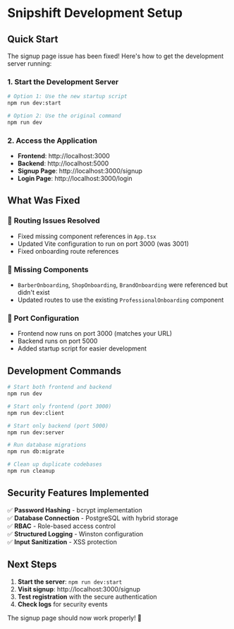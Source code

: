 # Snipshift Development Setup

## Quick Start

The signup page issue has been fixed! Here's how to get the development server running:

### 1. Start the Development Server

```bash
# Option 1: Use the new startup script
npm run dev:start

# Option 2: Use the original command
npm run dev
```

### 2. Access the Application

- **Frontend**: http://localhost:3000
- **Backend**: http://localhost:5000
- **Signup Page**: http://localhost:3000/signup
- **Login Page**: http://localhost:3000/login

## What Was Fixed

### 🔧 **Routing Issues Resolved**
- Fixed missing component references in `App.tsx`
- Updated Vite configuration to run on port 3000 (was 3001)
- Fixed onboarding route references

### 🔧 **Missing Components**
- `BarberOnboarding`, `ShopOnboarding`, `BrandOnboarding` were referenced but didn't exist
- Updated routes to use the existing `ProfessionalOnboarding` component

### 🔧 **Port Configuration**
- Frontend now runs on port 3000 (matches your URL)
- Backend runs on port 5000
- Added startup script for easier development

## Development Commands

```bash
# Start both frontend and backend
npm run dev

# Start only frontend (port 3000)
npm run dev:client

# Start only backend (port 5000)
npm run dev:server

# Run database migrations
npm run db:migrate

# Clean up duplicate codebases
npm run cleanup
```

## Security Features Implemented

✅ **Password Hashing** - bcrypt implementation  
✅ **Database Connection** - PostgreSQL with hybrid storage  
✅ **RBAC** - Role-based access control  
✅ **Structured Logging** - Winston configuration  
✅ **Input Sanitization** - XSS protection  

## Next Steps

1. **Start the server**: `npm run dev:start`
2. **Visit signup**: http://localhost:3000/signup
3. **Test registration** with the secure authentication
4. **Check logs** for security events

The signup page should now work properly! 🎉

